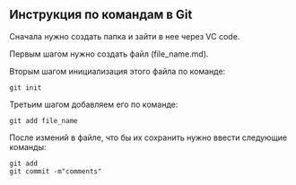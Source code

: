 ## Инструкция по командам в Git

Сначала нужно создать папка и зайти в нее через VC code.

Первым шагом нужно создать файл (file_name.md).

Вторым шагом инициализация этого файла по команде:

    git init

Третьим шагом добавляем его по команде:

    git add file_name

После измений в файле, что бы их сохранить нужно ввести следующие команды:

    git add
    git commit -m"comments"

